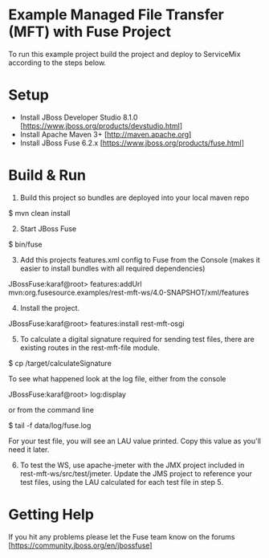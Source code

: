 Example Managed File Transfer (MFT) with Fuse Project
========================================================

To run this example project build the project and deploy to ServiceMix  
according to the steps below. 

Setup
==============================

- Install JBoss Developer Studio 8.1.0 [https://www.jboss.org/products/devstudio.html]
- Install Apache Maven 3+ [http://maven.apache.org]
- Install JBoss Fuse  6.2.x [https://www.jboss.org/products/fuse.html]

Build & Run
==============================

1) Build this project so bundles are deployed into your local maven repo

<project home> $ mvn clean install

2) Start JBoss Fuse

<JBoss Fuse home>  $ bin/fuse

3) Add this projects features.xml config to Fuse from the Console
   (makes it easier to install bundles with all required dependencies)

JBossFuse:karaf@root>  features:addUrl mvn:org.fusesource.examples/rest-mft-ws/4.0-SNAPSHOT/xml/features

4) Install the project.

JBossFuse:karaf@root>  features:install rest-mft-osgi

5) To calculate a digital signature required for sending test files, there are existing routes in the
   rest-mft-file module.

<project home> $ cp <yourTestFile> <JBoss Fuse home>/target/calculateSignature

   To see what happened look at the log file, either from the console

JBossFuse:karaf@root>  log:display

   or from the command line

<JBoss Fuse home> $ tail -f data/log/fuse.log

For your test file, you will see an LAU value printed.  Copy this value as you'll need it later.

6) To test the WS, use apache-jmeter with the JMX project included in rest-mft-ws/src/test/jmeter.  Update
the JMS project to reference your test files, using the LAU calculated for each test file in step 5.

Getting Help
============================

If you hit any problems please let the Fuse team know on the forums
  [https://community.jboss.org/en/jbossfuse]
